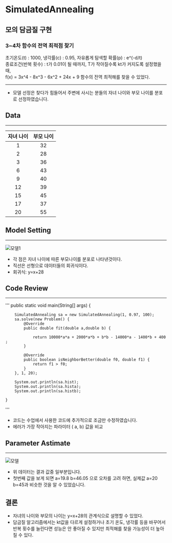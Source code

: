 # SimulatedAnnealing
## 모의 담금질 구현
### 3~4차 함수의 전역 최적점 찾기
초기온도(t) : 1000, 냉각률(c) : 0.95, 자유롭게 탐색할 확률(p) : e^(-d/t)    
종료조건(반복 횟수) : t가 0.01이 될 때까지, T가 작아질수록 kt가 커지도록 설정했을 때,    
f(x) = 3x^4 - 8x^3 - 6x^2 + 24x + 9 함수의 전역 최적해를 찾을 수 있었다.

---
+ 모델 선정은 찾다가 힘들어서 주변에 사시는 분들의 자녀 나이와 부모 나이를 분포로 선정하였습니다.

## Data
---

|자녀 나이|부모 나이|
|:------:|:---:|
|1|32|
|2|28|
|3|36|
|6|43|
|9|40|
|12|39|
|15|45|
|17|37|
|20|55|

## Model Setting
---
![모델1](https://user-images.githubusercontent.com/80369791/121343949-2a606000-c95e-11eb-96ff-cec1d26042f5.PNG)

* 각 점은 자녀 나이에 따른 부모나이를 분포로 나타낸것이다.
* 직선은 선형으로 데이터들의 회귀식이다.
* 회귀식: y=x+28

## Code Review
---
'''
public static void main(String[] args) {

        SimulatedAnnealing sa = new SimulatedAnnealing(1, 0.97, 100);
        sa.solve(new Problem() {
            @Override
            public double fit(double a,double b) {

                return 10000*a*a + 2000*a*b + b*b - 14000*a - 1400*b + 400 ;
            }

            @Override
            public boolean isNeighborBetter(double f0, double f1) {
                return f1 > f0;
            }
        }, 1, 20);

        System.out.println(sa.hist);
        System.out.println(sa.hista);
        System.out.println(sa.histb);

    }
'''
* 코드는 수업에서 사용한 코드에 추가적으로 조금만 수정하였습니다.
* 에러가 가장 작아지는 파라미터 ( a, b) 값을 비교

## Parameter Astimate
---
![모델](https://user-images.githubusercontent.com/80369791/121346336-f3d81480-c960-11eb-811d-57daeb528910.PNG)

* 위 데이터는 결과 값중 일부분입니다.
* 첫번째 값을 보게 되면 a=19.8 b=46.05 으로 오차를 고려 하면, 실제값 a=20 b=45과 비슷한 것을 알 수 있었습니다.
 
 ## 결론
 * 자녀의 나이와 부모의 나이는 y=x+28의 관계식으로 설명할 수 있었다.
 *  담금질 알고리즘에서는 kt값을 다르게 설정하거나 초기 온도, 냉각률 등을 바꾸어서 반복 횟수를 늘린다면 성능은 안 좋아질 수 있지만 최적해를 찾을 가능성이 더 높아질 수 있다.
